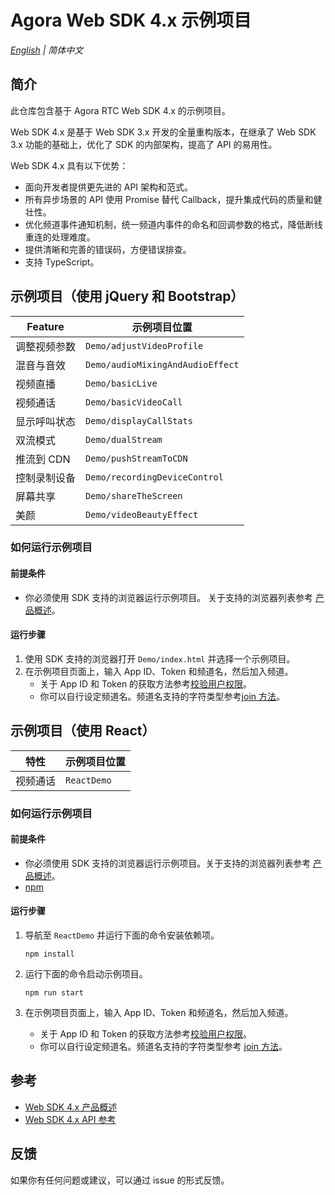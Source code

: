 # Agora Web SDK 4.x 示例项目

_[English](README.md) | 简体中文_

## 简介

此仓库包含基于 Agora RTC Web SDK 4.x 的示例项目。

Web SDK 4.x 是基于 Web SDK 3.x 开发的全量重构版本，在继承了 Web SDK 3.x 功能的基础上，优化了 SDK 的内部架构，提高了 API 的易用性。

Web SDK 4.x 具有以下优势：

- 面向开发者提供更先进的 API 架构和范式。
- 所有异步场景的 API 使用 Promise 替代 Callback，提升集成代码的质量和健壮性。
- 优化频道事件通知机制，统一频道内事件的命名和回调参数的格式，降低断线重连的处理难度。
- 提供清晰和完善的错误码，方便错误排查。
- 支持 TypeScript。

## 示例项目（使用 jQuery 和 Bootstrap）

| Feature      | 示例项目位置                     |
| ------------ | -------------------------------- |
| 调整视频参数 | `Demo/adjustVideoProfile`        |
| 混音与音效   | `Demo/audioMixingAndAudioEffect` |
| 视频直播     | `Demo/basicLive`                 |
| 视频通话     | `Demo/basicVideoCall`            |
| 显示呼叫状态 | `Demo/displayCallStats`          |
| 双流模式     | `Demo/dualStream`                |
| 推流到 CDN   | `Demo/pushStreamToCDN`           |
| 控制录制设备 | `Demo/recordingDeviceControl`    |
| 屏幕共享     | `Demo/shareTheScreen`            |
| 美颜         | `Demo/videoBeautyEffect`         |

### 如何运行示例项目

#### 前提条件

- 你必须使用 SDK 支持的浏览器运行示例项目。 关于支持的浏览器列表参考 [产品概述](https://docs.agora.io/en/Interactive%20Broadcast/product_live?platform=Web#compatibility)。

#### 运行步骤

1. 使用 SDK 支持的浏览器打开 `Demo/index.html` 并选择一个示例项目。
2. 在示例项目页面上，输入 App ID、Token 和频道名，然后加入频道。
    - 关于 App ID 和 Token 的获取方法参考[校验用户权限](https://docs.agora.io/cn/Agora%20Platform/token)。
    - 你可以自行设定频道名。频道名支持的字符类型参考[join 方法](https://docs.agora.io/cn/Interactive%20Broadcast/API%20Reference/web_ng/interfaces/iagorartcclient.html#join)。


## 示例项目（使用 React）

| 特性     | 示例项目位置 |
| -------- | ------------ |
| 视频通话 | `ReactDemo`  |

### 如何运行示例项目

#### 前提条件

- 你必须使用 SDK 支持的浏览器运行示例项目。关于支持的浏览器列表参考 [产品概述](https://docs.agora.io/en/Interactive%20Broadcast/product_live?platform=Web#compatibility)。
- [npm](https://www.npmjs.com/)

#### 运行步骤

1. 导航至 `ReactDemo` 并运行下面的命令安装依赖项。

   ```shell
   npm install
   ```

2. 运行下面的命令启动示例项目。

   ```shell
   npm run start
   ```

3. 在示例项目页面上，输入 App ID、Token 和频道名，然后加入频道。
    - 关于 App ID 和 Token 的获取方法参考[校验用户权限](https://docs.agora.io/cn/Agora%20Platform/token)。
    - 你可以自行设定频道名。频道名支持的字符类型参考 [join 方法](https://docs.agora.io/cn/Interactive%20Broadcast/API%20Reference/web_ng/interfaces/iagorartcclient.html#join)。

## 参考

- [Web SDK 4.x 产品概述](https://docs.agora.io/en/Interactive%20Broadcast/product_live?platform=Web)
- [Web SDK 4.x API 参考](https://docs.agora.io/en/Interactive%20Broadcast/API%20Reference/web_ng/index.html)

## 反馈

如果你有任何问题或建议，可以通过 issue 的形式反馈。
